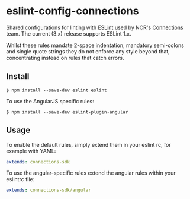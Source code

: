 # eslint-config-connections

Shared configurations for linting with [ESLint](http://eslint.org/) used by NCR's [Connections](http://ncredinburgh.com/projects/connections/) team.
The current (3.x) release supports ESLint 1.x.

Whilst these rules mandate 2-space indentation, mandatory semi-colons and single quote strings they do not enforce any style beyond that, concentrating instead on rules that catch errors.

## Install

```
$ npm install --save-dev eslint eslint
```

To use the AngularJS specific rules:

```
$ npm install --save-dev eslint-plugin-angular
```

## Usage

To enable the default rules, simply extend them in your eslint rc, for example with YAML:

```yaml
extends: connections-sdk
```

To use the angular-specific rules  extend the angular rules within your eslintrc file:

```yaml
extends: connections-sdk/angular
```
